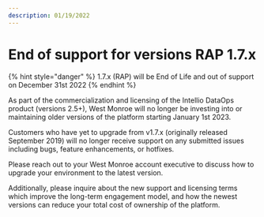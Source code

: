 ```yaml
---
description: 01/19/2022
---
```


# End of support for versions RAP 1.7.x

{% hint style="danger" %}
1.7.x (RAP) will be End of Life and out of support on December 31st 2022
{% endhint %}

As part of the commercialization and licensing of the Intellio DataOps product (versions 2.5+), West Monroe will no longer be investing into or maintaining older versions of the platform starting January 1st 2023.

Customers who have yet to upgrade from v1.7.x (originally released September 2019) will no longer receive support on any submitted issues including bugs, feature enhancements, or hotfixes.

Please reach out to your West Monroe account executive to discuss how to upgrade your environment to the latest version.

Additionally, please inquire about the new support and licensing terms which improve the long-term engagement model, and how the newest versions can reduce your total cost of ownership of the platform.

